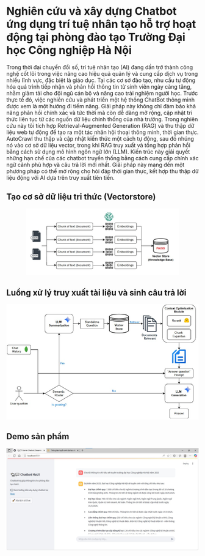 # Nghiên cứu và xây dựng Chatbot ứng dụng trí tuệ nhân tạo hỗ trợ hoạt động tại phòng đào tạo Trường Đại học Công nghiệp Hà Nội
Trong thời đại chuyển đổi số, trí tuệ nhân tạo (AI) đang dần trở thành công nghệ cốt lõi trong việc nâng cao hiệu quả quản lý và cung cấp dịch vụ trong nhiều lĩnh vực, đặc biệt là giáo dục. Tại các cơ sở đào tạo, nhu cầu tự động hóa quá trình tiếp nhận và phản hồi thông tin từ sinh viên ngày càng tăng, nhằm giảm tải cho đội ngũ cán bộ và nâng cao trải nghiệm người học. Trước thực tế đó, việc nghiên cứu và phát triển một hệ thống ChatBot thông minh được xem là một hướng đi tiềm năng. Giải pháp này không chỉ đảm bảo khả năng phản hồi chính xác và tức thời mà còn dễ dàng mở rộng, cập nhật tri thức liên tục từ các nguồn dữ liệu chính thống của nhà trường. Trong nghiên cứu này tôi tích hợp Retrieval-Augmented Generation (RAG) và thu thập dữ liệu web tự động để tạo ra một tác nhân hội thoại thông minh, thời gian thực. AutoCrawl thu thập và cập nhật kiến thức một cách tự động, sau đó nhúng nó vào cơ sở dữ liệu vector, trong khi RAG truy xuất và tổng hợp phản hồi bằng cách sử dụng mô hình ngôn ngữ lớn (LLM). Kiến trúc này giải quyết những hạn chế của các chatbot truyền thống bằng cách cung cấp chính xác ngữ cảnh phù hợp và câu trả lời mới nhất. Giải pháp này mang đến một phương pháp có thể mở rộng cho hỏi đáp thời gian thực, kết hợp thu thập dữ liệu động với AI dựa trên truy xuất tiên tiến.

## Tạo cơ sở dữ liệu tri thức (Vectorstore)
<p align="center">
  <img src="images/Ingestion.jpg" alt="Biến đổi và lưu trữ dữ liệu" width="400"/>
</p>

## Luồng xử lý truy xuất tài liệu và sinh câu trả lời
![Kiến trúc RAG](images/RAG_pipeline.jpg)

## Demo sản phẩm
![Giao diện chatbot](images/chatbot_UI.jpg)